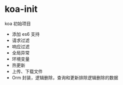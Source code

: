 # koa-init

koa 初始项目

- 添加 es6 支持
- 请求过滤
- 响应过滤
- 全局异常
- 环境变量
- 热更新
- 上传、下载文件
- Orm 封装，逻辑删除，查询和更新排除逻辑删除的数据
